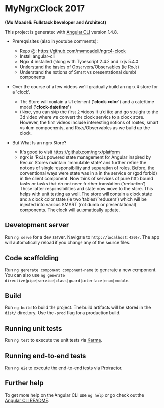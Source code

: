 # MyNgrxClock 2017
**(Mo Moadeli: Fullstack Developer and Architect)**

This project is generated with [Angular CLI](https://github.com/angular/angular-cli) version 1.4.8.

* Prerequisites (also in youtube comments):
    * Repo @: https://github.com/momoadeli/ngrx4-clock 
    * Install angular-cli
    * Ngrx 4 installed (along with Typescript 2.4.3 and rxjs 5.4.3
    * Understand the basics of Observers/Observables (ie RxJs)
    * Understand the notions of Smart vs presentational dumb) components

* Over the course of a few videos we'll gradually build an ngrx 4 store for a 'clock'.
    * The Store will contain a UI element (**'clock-color'**) and a date/time model (**'clock-datetime'**)
    * (Note, you can skip the first 2 videos if u’d like and go straight to the 3d video where we convert the clock service to a clock store. However, the first videos include interesting notions of routes, smart vs dum compoenents, and RxJs/Observables as we build up the clock.

* But What Is an ngrx Store? 
    * It's good to visit https://github.com/ngrx/platform 
    * ngrx is ‘RxJs powered state management for Angular inspired by Redux’
    Stores maintain ‘immutable state’ and further refine the notions of single responsibility and separation of roles. Before, the conventional ways were state was in a in the service or (god forbid) in the client component. Now think of services of pure http bound tasks or tasks that do not need further translation (‘reduction’). Those latter responsibilities and state now move to the store. This helps with unit testing as well.
    The store will contain a clock state and a clock color state (ie two ‘tables’/’reducers’) which will be injected into various SMART (not dumb or presentational) components.  The clock will automatically update.

## Development server

Run `ng serve` for a dev server. Navigate to `http://localhost:4200/`. The app will automatically reload if you change any of the source files.

## Code scaffolding

Run `ng generate component component-name` to generate a new component. You can also use `ng generate directive|pipe|service|class|guard|interface|enum|module`.

## Build

Run `ng build` to build the project. The build artifacts will be stored in the `dist/` directory. Use the `-prod` flag for a production build.

## Running unit tests

Run `ng test` to execute the unit tests via [Karma](https://karma-runner.github.io).

## Running end-to-end tests

Run `ng e2e` to execute the end-to-end tests via [Protractor](http://www.protractortest.org/).

## Further help

To get more help on the Angular CLI use `ng help` or go check out the [Angular CLI README](https://github.com/angular/angular-cli/blob/master/README.md).
